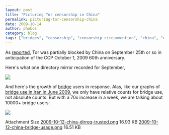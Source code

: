 ```yaml
---
layout: post
title: "Picturing Tor censorship in China"
permalink: picturing-tor-censorship-china
date: 2009-10-14
author: phobos
category: blog
tags: ["bridges", "censorship", "censorship circumvention", "china", "directory requests", "graphs", "great firewall of china"]
---
```


As [reported](https://blog.torproject.org/blog/tor-partially-blocked-china), Tor was partially blocked by China on September 25th or so in anticipation of the CCP October 1, 2009 60th anniversary.

Here's what one directory mirror recorded for September,

![](https://blog.torproject.org/files/2009-10-12-china-dirreq-trusted.png)

And here's the growth of [bridge](https://www.torproject.org/bridges) users in response. Alas, like our graphs of [bridge use in Iran in June 2009](https://blog.torproject.org/blog/measuring-tor-and-iran-part-two), we only have relative counts for bridge use, not absolute counts. But with a 70x increase in a week, we are talking about 10000+ bridge users:

![](https://blog.torproject.org/files/2009-10-12-china-bridge-usage.png)

<thead><tr>
<th>Attachment</th>
<th>Size</th> </tr></thead><tbody>
 <tr class="odd">
<td><a href="https://blog.torproject.org/files/2009-10-12-china-dirreq-trusted.png">2009-10-12-china-dirreq-trusted.png</a></td>
<td>16.93 KB</td> </tr>
 <tr class="even">
<td><a href="https://blog.torproject.org/files/2009-10-12-china-bridge-usage.png">2009-10-12-china-bridge-usage.png</a></td>
<td>16.51 KB</td> </tr>
</tbody>

